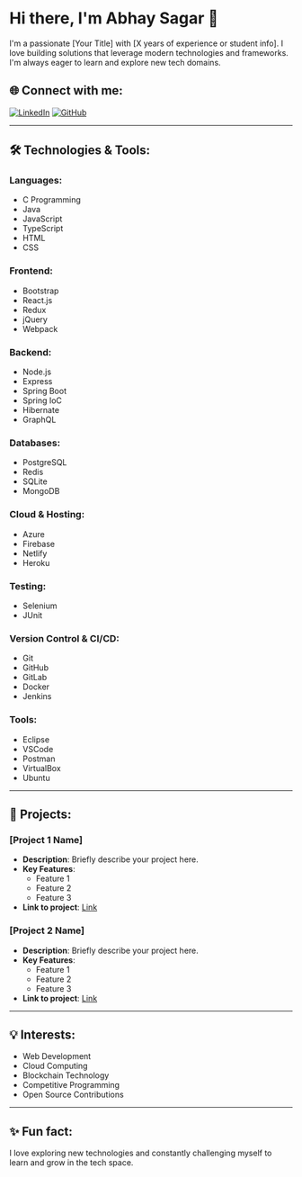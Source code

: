 # Hi there, I'm Abhay Sagar 👋

I'm a passionate [Your Title] with [X years of experience or student info]. I love building solutions that leverage modern technologies and frameworks. I'm always eager to learn and explore new tech domains.

## 🌐 Connect with me:
[![LinkedIn](https://img.shields.io/badge/LinkedIn-0077B5?logo=linkedin&logoColor=white)](https://www.linkedin.com/in/abhay-sagar-759180289/) [![GitHub](https://img.shields.io/badge/GitHub-181717?logo=github&logoColor=white)](https://github.com/abhaysagarofficial)

---

## 🛠 Technologies & Tools:

### Languages:
- C Programming
- Java
- JavaScript
- TypeScript
- HTML
- CSS

### Frontend:
- Bootstrap
- React.js
- Redux
- jQuery
- Webpack

### Backend:
- Node.js
- Express
- Spring Boot
- Spring IoC
- Hibernate
- GraphQL

### Databases:
- PostgreSQL
- Redis
- SQLite
- MongoDB

### Cloud & Hosting:
- Azure
- Firebase
- Netlify
- Heroku

### Testing:
- Selenium
- JUnit

### Version Control & CI/CD:
- Git
- GitHub
- GitLab
- Docker
- Jenkins

### Tools:
- Eclipse
- VSCode
- Postman
- VirtualBox
- Ubuntu

---

## 🚀 Projects:

### **[Project 1 Name]**
- **Description**: Briefly describe your project here.
- **Key Features**:
  - Feature 1
  - Feature 2
  - Feature 3
- **Link to project**: [Link](#)

### **[Project 2 Name]**
- **Description**: Briefly describe your project here.
- **Key Features**:
  - Feature 1
  - Feature 2
  - Feature 3
- **Link to project**: [Link](#)

---

## 💡 Interests:
- Web Development
- Cloud Computing
- Blockchain Technology
- Competitive Programming
- Open Source Contributions

---

## ✨ Fun fact:
I love exploring new technologies and constantly challenging myself to learn and grow in the tech space.









